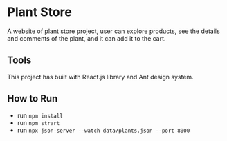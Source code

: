 # Plant Store 

A website of plant store project, user can explore products, see the details and comments of the plant, and it can add it to the cart.


## Tools

This project has built with React.js library and Ant design system.

## How to Run 

- run `npm install` 
- run `npm strart`
- run `npx json-server --watch data/plants.json --port 8000`
